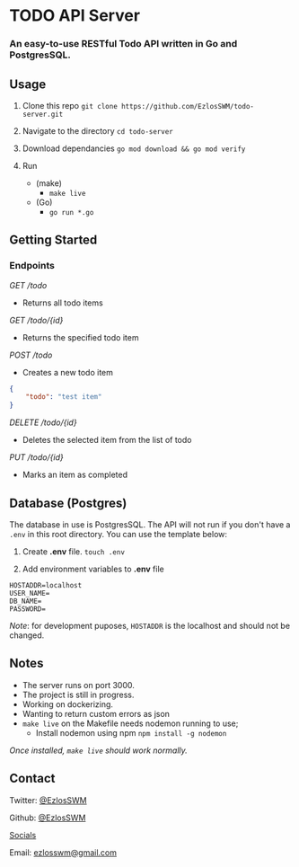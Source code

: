 # TODO API Server 
### An easy-to-use RESTful Todo API written in Go and PostgresSQL.

## Usage 
1. Clone this repo 
`git clone https://github.com/EzlosSWM/todo-server.git`

2. Navigate to the directory 
`cd todo-server`

3. Download dependancies 
`go mod download && go mod verify`

4. Run
    - (make)   
      - `make live`
    - (Go)   
      - `go run *.go`


## Getting Started 
### Endpoints 
*GET /todo* 
- Returns all todo items

*GET /todo/{id}*
- Returns the specified todo item 

*POST /todo*
- Creates a new todo item 

```JSON
{
    "todo": "test item"
}
```

*DELETE /todo/{id}*
- Deletes the selected item from the list of todo 

*PUT /todo/{id}*
- Marks an item as completed

## Database (Postgres)
The database in use is PostgresSQL. The API will not run if you don't have a `.env` in this root directory. You can use the template below: 
1. Create **.env** file. `touch .env`

2. Add environment variables to **.env** file
```
HOSTADDR=localhost
USER_NAME=
DB_NAME=
PASSWORD=
```
*Note*: for development puposes, `HOSTADDR` is the localhost and should not be changed.

## Notes
- The server runs on port 3000.
- The project is still in progress.
- Working on dockerizing. 
- Wanting to return custom errors as json 
- `make live` on the Makefile needs nodemon running to use; 
  - Install nodemon using npm 
`npm install -g nodemon`

*Once installed, `make live` should work normally.*


## Contact
Twitter: [@EzlosSWM](https://twitter.com/EzlosSWM)

Github: [@EzlosSWM](https://github.com/EzlosSWM)

[Socials](https://ezlos-redirect.vercel.app/)

Email: ezlosswm@gmail.com